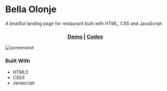 <h1>Bella Olonje</h1>
A beatiful landing page for restaurant built with HTML, CSS and JavaScript 

<div align="center">
  <h3>
    <a href="https://sharipov-pagina.netlify.app/">
      Demo
    </a>
    <span> | </span>
    <a href="https://github.com/sharipovme/pagina-responsive/tree/main/project">
      Codes
    </a>
  </h3>
</div>

![screenshot](https://github.com/sharipovme/pagina-responsive/blob/main/preview.png)

### Built With

- HTML5
- CSS3
- Javascript
